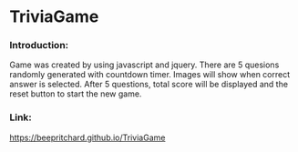 # TriviaGame
### Introduction:

Game was created by using javascript and jquery. There are 5 quesions randomly generated with countdown timer.
Images will show when correct answer is selected.
After 5 questions, total score will be displayed and the reset button to start the new game.

### Link:

https://beepritchard.github.io/TriviaGame
